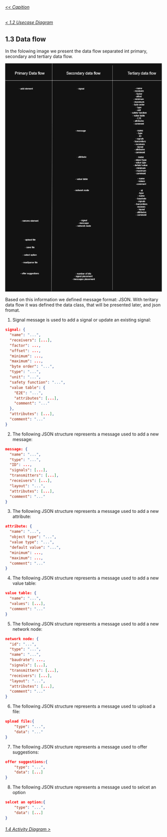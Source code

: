 ###### [<< Capition](/Documentation/Capition.md)
###### [< 1.2 Usecase Diagram](/Documentation/Chapter%201%20-%20Design%20and%20Architecture/1.2%20Usecase%20Diagram.md)

## 1.3 Data flow

In the folowing image we present the data flow separated int primary, secondary and tertiary data flow. 

![Data flow](/Images/DataFlow.png)

Based on this information we defined message format: JSON. With teritary data flow it was defined the data class, that will be presented later, and json fromat.

1. Signal message is used to add a signal or update an existing signal:

```json
signal: {
  "name": "...",
  "receivers": [...],
  "factor": ...,
  "offset": ...,
  "minimum": ...,
  "maximum": ...,
  "byte order": "...",
  "type": "...",
  "unit": "...",
  "safety function": "...",
  "value table": {
    "E2E": "...",
    "attributes": [...],
    "comment": "..."
  },
  "attributes": [...],
  "comment": "..."
}
```

2. The following JSON structure represents a message used to add a new message:

```json
message: {
  "name": "...",
  "type": "...",
  "ID": ...,
  "signals": [...],
  "transmitters": [...],
  "receivers": [...],
  "layout": "...",
  "attributes": [...],
  "comment": "..."
}
```

3. The following JSON structure represents a message used to add a new attribute:

```json
attribute: {
  "name": "...",
  "object type": "...",
  "value type": "...",
  "default value": "...",
  "minimum": ...,
  "maximum": ...,
  "comment": "..."
}
```

4. The following JSON structure represents a message used to add a new value table:

```json
value table: {
  "name": "...",
  "values": [...],
  "comment": "..."
}
```

5. The following JSON structure represents a message used to add a new network node:

```json
network node: {
  "id": "...",
  "type": "...",
  "name": "...",
  "baudrate": ...,
  "signals": [...],
  "transmitters": [...],
  "receivers": [...],
  "layout": "...",
  "attributes": [...],
  "comment": "..."
}
```

6. The following JSON structure represents a message used to upload a file:

```json
upload file:{
    "type": "...",
    "data": "..."
}
```

7. The following JSON structure represents a message used to offer suggestions:

```json
offer suggestions:{
    "type": "...",
    "data": [...]
}
```

8.  The following JSON structure represents a message used to selcet an option

```json
selcet an option:{
    "type": "...",
    "data": [...]
}
```

###### [1.4 Activity Diagram >](/Documentation/Chapter%201%20-%20Design%20and%20Architecture/1.4%20Activity%20Diagram.md)